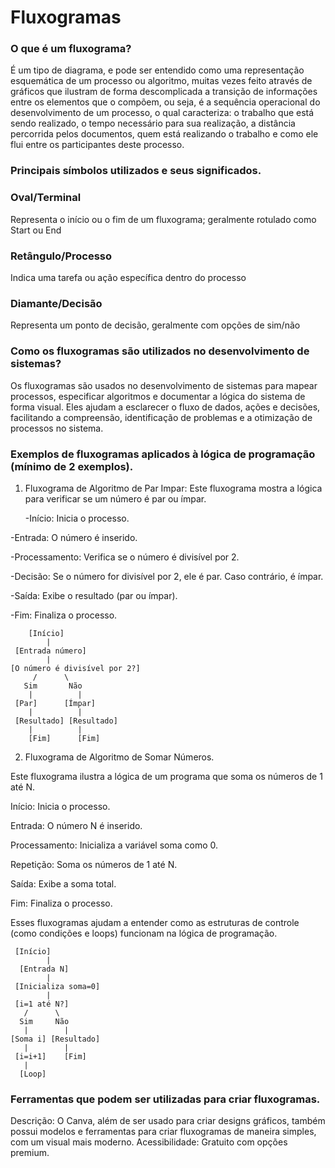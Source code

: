 # Fluxogramas
### O que é um fluxograma? 

 É um tipo de diagrama, e pode ser entendido como uma representação esquemática de um processo ou algoritmo, muitas vezes feito através de gráficos que ilustram de forma descomplicada a transição de informações entre os elementos que o compõem, ou seja, é a sequência operacional do desenvolvimento de um processo, o qual caracteriza: o trabalho que está sendo realizado, o tempo necessário para sua realização, a distância percorrida pelos documentos, quem está realizando o trabalho e como ele flui entre os participantes deste processo.
### Principais símbolos utilizados e seus significados.

### Oval/Terminal

Representa o início ou o fim de um fluxograma; geralmente rotulado como Start ou End

### Retângulo/Processo

Indica uma tarefa ou ação específica dentro do processo

### Diamante/Decisão

Representa um ponto de decisão, geralmente com opções de sim/não

 ### Como os fluxogramas são utilizados no desenvolvimento de sistemas?
 
 Os fluxogramas são usados no desenvolvimento de sistemas para mapear processos, especificar algoritmos e documentar a lógica do sistema de forma visual. Eles ajudam a esclarecer o fluxo de dados, ações e decisões, facilitando a compreensão, identificação de problemas e a otimização de processos no sistema.

 ### Exemplos de fluxogramas aplicados à lógica de programação (mínimo de 2 exemplos).

1. Fluxograma de Algoritmo de Par Impar: Este fluxograma mostra a lógica para verificar se um número é par ou ímpar.
   
   -Início: Inicia o processo.
   
-Entrada: O número é inserido.

-Processamento: Verifica se o número é divisível por 2.

-Decisão: Se o número for divisível por 2, ele é par. Caso contrário, é ímpar.

-Saída: Exibe o resultado (par ou ímpar).

-Fim: Finaliza o processo.

```less
    [Início]
        |
 [Entrada número]
        |
[O número é divisível por 2?]
     /      \
   Sim       Não
    |          |
 [Par]      [Ímpar]
    |          |
 [Resultado] [Resultado]
    |          |
    [Fim]      [Fim]
```

2. Fluxograma de Algoritmo de Somar Números.


Este fluxograma ilustra a lógica de um programa que soma os números de 1 até N.

Início: Inicia o processo.

Entrada: O número N é inserido.

Processamento: Inicializa a variável soma como 0.

Repetição: Soma os números de 1 até N.

Saída: Exibe a soma total.

Fim: Finaliza o processo.

Esses fluxogramas ajudam a entender como as estruturas de controle (como condições e loops) funcionam na lógica de programação.

```less
 [Início]
        |
  [Entrada N]
        |
 [Inicializa soma=0]
        |
 [i=1 até N?]
   /      \
  Sim     Não
   |        |
[Soma i] [Resultado]
   |        |
 [i=i+1]    [Fim]
   |
  [Loop]
```
### Ferramentas que podem ser utilizadas para criar fluxogramas.

Descrição: O Canva, além de ser usado para criar designs gráficos, também possui modelos e ferramentas para criar fluxogramas de maneira simples, com um visual mais moderno.
Acessibilidade: Gratuito com opções premium.



